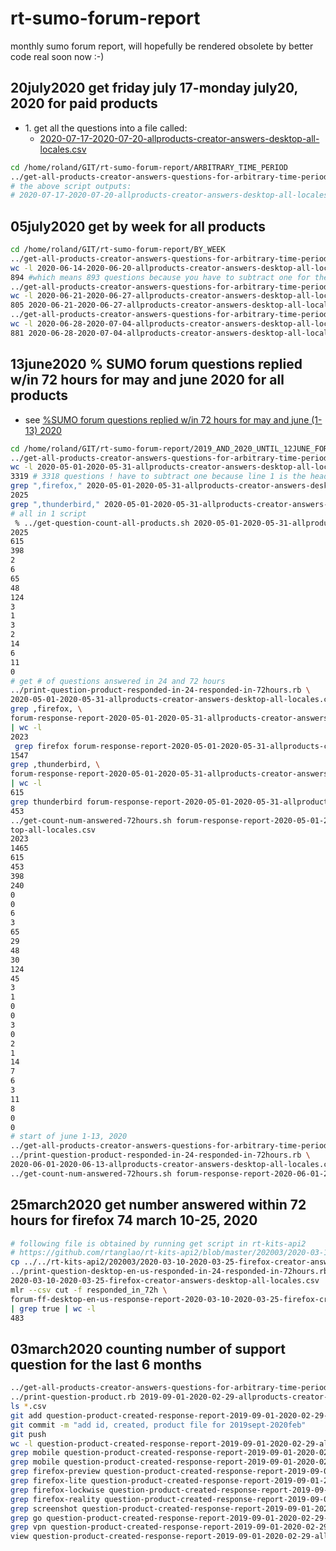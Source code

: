 # rt-sumo-forum-report
monthly sumo forum report, will hopefully be rendered obsolete by better code real soon now :-)

## 20july2020 get friday july 17-monday july20, 2020 for paid products

* 1\. get all the questions into a file called:
    * [2020-07-17-2020-07-20-allproducts-creator-answers-desktop-all-locales.csv](https://github.com/rtanglao/rt-sumo-forum-report/blob/master/ARBITRARY_TIME_PERIOD/2020-07-17-2020-07-20-allproducts-creator-answers-desktop-all-locales.csv)

```bash
cd /home/roland/GIT/rt-sumo-forum-report/ARBITRARY_TIME_PERIOD
../get-all-products-creator-answers-questions-for-arbitrary-time-period.rb 2020 7 17 2020 7 20
# the above script outputs:
# 2020-07-17-2020-07-20-allproducts-creator-answers-desktop-all-locales.csv
```

## 05july2020 get by week for all products

```bash
cd /home/roland/GIT/rt-sumo-forum-report/BY_WEEK
../get-all-products-creator-answers-questions-for-arbitrary-time-period.rb 2020 6 14 2020 6 20
wc -l 2020-06-14-2020-06-20-allproducts-creator-answers-desktop-all-locales.csv
894 #which means 893 questions because you have to subtract one for the header row
../get-all-products-creator-answers-questions-for-arbitrary-time-period.rb 2020 6 21 2020 6 27
wc -l 2020-06-21-2020-06-27-allproducts-creator-answers-desktop-all-locales.csv 
805 2020-06-21-2020-06-27-allproducts-creator-answers-desktop-all-locales.csv # which means 804
../get-all-products-creator-answers-questions-for-arbitrary-time-period.rb 2020 6 28 2020 7 4
wc -l 2020-06-28-2020-07-04-allproducts-creator-answers-desktop-all-locales.csv 
881 2020-06-28-2020-07-04-allproducts-creator-answers-desktop-all-locales.csv # which means 880
```

## 13june2020 % SUMO forum questions replied w/in 72 hours for may and june 2020 for all products

* see [%SUMO forum questions replied w/in 72 hours for may and june (1-13) 2020](https://docs.google.com/spreadsheets/d/1MLXgTFzqcCVZYC4a-x2Jr-00EhpuvjGixvxip4n5jAo/edit#gid=0)

```bash
cd /home/roland/GIT/rt-sumo-forum-report/2019_AND_2020_UNTIL_12JUNE_FOR_JR
../get-all-products-creator-answers-questions-for-arbitrary-time-period.rb 2020 5 1 2020 5 3
wc -l 2020-05-01-2020-05-31-allproducts-creator-answers-desktop-all-locales.csv 
3319 # 3318 questions ! have to subtract one because line 1 is the header line
grep ",firefox," 2020-05-01-2020-05-31-allproducts-creator-answers-desktop-all-locales.csv | wc -l
2025
grep ",thunderbird," 2020-05-01-2020-05-31-allproducts-creator-answers-desktop-all-locales.csv | wc -l
# all in 1 script
 % ../get-question-count-all-products.sh 2020-05-01-2020-05-31-allproducts-creator-answers-desktop-all-locales.csv
2025
615
398
2
6
65
48
124
3
1
3
2
14
6
11
0
# get # of questions answered in 24 and 72 hours 
../print-question-product-responded-in-24-responded-in-72hours.rb \
2020-05-01-2020-05-31-allproducts-creator-answers-desktop-all-locales.csv
grep ,firefox, \
forum-response-report-2020-05-01-2020-05-31-allproducts-creator-answers-desktop-all-locales.csv\
| wc -l
2023
 grep firefox forum-response-report-2020-05-01-2020-05-31-allproducts-creator-answers-desktop-all-locales.csv | mlr --inidx --ifs comma --oxtab cut -f 5 | grep true | wc -l
1547
grep ,thunderbird, \
forum-response-report-2020-05-01-2020-05-31-allproducts-creator-answers-desktop-all-locales.csv\
| wc -l
615
grep thunderbird forum-response-report-2020-05-01-2020-05-31-allproducts-creator-answers-desktop-all-locales.csv | mlr --inidx --ifs comma --oxtab cut -f 5 | grep true | wc -l
453
../get-count-num-answered-72hours.sh forum-response-report-2020-05-01-2020-05-31-allproducts-creator-answers-desktop-all-locales.csv
top-all-locales.csv
2023
1465
615
453
398
240
0
0
6
3
65
29
48
30
124
45
3
1
0
0
3
0
2
1
14
7
6
3
11
8
0
0
# start of june 1-13, 2020
../get-all-products-creator-answers-questions-for-arbitrary-time-period.rb 2020 6 1 2020 6 13
../print-question-product-responded-in-24-responded-in-72hours.rb \
2020-06-01-2020-06-13-allproducts-creator-answers-desktop-all-locales.csv
../get-count-num-answered-72hours.sh forum-response-report-2020-06-01-2020-06-13-allproducts-creator-answers-desktop-all-locales.csv
```

## 25march2020 get number answered within 72 hours for firefox 74 march 10-25, 2020

```bash
# following file is obtained by running get script in rt-kits-api2
# https://github.com/rtanglao/rt-kits-api2/blob/master/202003/2020-03-10-2020-03-25-firefox-creator-answers-desktop-all-locales.csv
cp ../../rt-kits-api2/202003/2020-03-10-2020-03-25-firefox-creator-answers-desktop-all-locales.csv .
../print-question-desktop-en-us-responded-in-24-responded-in-72hours.rb \
2020-03-10-2020-03-25-firefox-creator-answers-desktop-all-locales.csv
mlr --csv cut -f responded_in_72h \
forum-ff-desktop-en-us-response-report-2020-03-10-2020-03-25-firefox-creator-answers-desktop-all-locales.csv\
| grep true | wc -l
483
```

## 03march2020 counting number of support question for the last 6 months
```bash
../get-all-products-creator-answers-questions-for-arbitrary-time-period.rb 2019 9 1 2020 2 29
../print-question-product.rb 2019-09-01-2020-02-29-allproducts-creator-answers-desktop-all-locales.csv
ls *.csv
git add question-product-created-response-report-2019-09-01-2020-02-29-allproducts-creator-answers-desktop-all-locales.csv
git commit -m "add id, created, product file for 2019sept-2020feb"
git push
wc -l question-product-created-response-report-2019-09-01-2020-02-29-allproducts-creator-answers-desktop-all-locales.csv
grep mobile question-product-created-response-report-2019-09-01-2020-02-29-allproducts-creator-answers-desktop-all-locales.csv
grep mobile question-product-created-response-report-2019-09-01-2020-02-29-allproducts-creator-answers-desktop-all-locales.csv | wc -l
grep firefox-preview question-product-created-response-report-2019-09-01-2020-02-29-allproducts-creator-answers-desktop-all-locales.csv | wc -l
grep firefox-lite question-product-created-response-report-2019-09-01-2020-02-29-allproducts-creator-answers-desktop-all-locales.csv | wc -l
grep firefox-lockwise question-product-created-response-report-2019-09-01-2020-02-29-allproducts-creator-answers-desktop-all-locales.csv | wc -l
grep firefox-reality question-product-created-response-report-2019-09-01-2020-02-29-allproducts-creator-answers-desktop-all-locales.csv | wc -l
grep screenshot question-product-created-response-report-2019-09-01-2020-02-29-allproducts-creator-answers-desktop-all-locales.csv | wc -l
grep go question-product-created-response-report-2019-09-01-2020-02-29-allproducts-creator-answers-desktop-all-locales.csv | wc -l
grep vpn question-product-created-response-report-2019-09-01-2020-02-29-allproducts-creator-answers-desktop-all-locales.csv | wc -l
view question-product-created-response-report-2019-09-01-2020-02-29-allproducts-creator-answers-desktop-all-locales.csv
```
